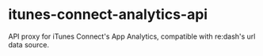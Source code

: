 # itunes-connect-analytics-api
API proxy for iTunes Connect's App Analytics, compatible with re:dash's url data source.
